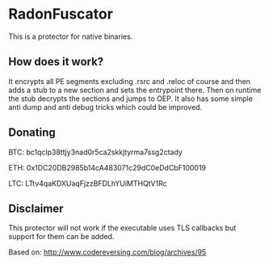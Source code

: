 # RadonFuscator
This is a protector for native binaries.

## How does it work?
It encrypts all PE segments excluding .rsrc and .reloc of course and then adds a stub to a new section and sets the entrypoint there.
Then on runtime the stub decrypts the sections and jumps to OEP. It also has some simple anti dump and anti debug tricks which could be improved.

## Donating
BTC: bc1qclp38ttjy3nad0r5ca2skkjtyrma7ssg2ctady

ETH: 0x1DC20DB2985b14cA483071c29dC0eDdCbF100019

LTC: LTtv4qaKDXUaqFjzzBFDLhYUiMTHQtV1Rc

## Disclaimer
This protector will not work if the executable uses TLS callbacks but support for them can be added.

Based on: http://www.codereversing.com/blog/archives/95
